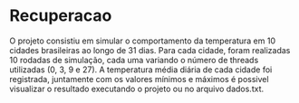 # Recuperacao


O projeto consistiu em simular o comportamento da temperatura em 10 cidades brasileiras ao longo de 31 dias. Para cada cidade, foram realizadas 10 rodadas de simulação, cada uma variando o número de threads utilizadas (0, 3, 9 e 27). A temperatura média diária de cada cidade foi registrada, juntamente com os valores mínimos e máximos é possivel visualizar o resultado executando o projeto ou no arquivo dados.txt.
